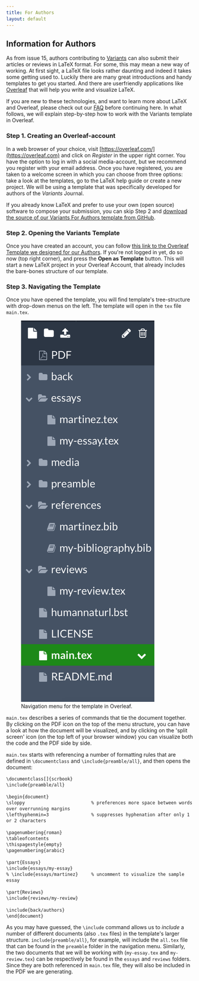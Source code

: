 ```yaml
---
title: For Authors
layout: default
---
```

## Information for Authors
As from issue 15, authors contributing to [Variants](https://journals.openedition.org/variants) can also submit their articles or reviews in LaTeX format. For some, this may mean a new way of working. At first sight, a LaTeX file looks rather daunting and indeed it takes some getting used to. Luckily there are many great introductions and handy templates to get you started. And there are userfriendly applications like [Overleaf](https://overleaf.com) that will help you write and visualize LaTeX. 

If you are new to these technologies, and want to learn more about LaTeX and Overleaf, please check out our [FAQ](https://github.com/WoutDLN/LaTeXJournal_Variants/wiki/FAQ) before continuing here. In what follows, we will explain step-by-step how to work with the Variants template in Overleaf. 


### Step 1. Creating an Overleaf-account
In a web browser of your choice, visit [https://overleaf.com/](https://overleaf.com) and click on *Register* in the upper right corner. You have the option to log in with a social media-account, but we recommend you register with your email address. Once you have registered, you are taken to a welcome screen in which you can choose from three options: take a look at the templates, go to the LaTeX help guide or create a new project. We will be using a template that was specifically developed for authors of the *Variants* Journal. 

If you already know LaTeX and prefer to use your own (open source) software to compose your submission, you can skip Step 2 and [download the source of our Variants For Authors template from GitHub](https://github.com/WoutDLN/Variants-For-Authors). 

### Step 2. Opening the Variants Template
Once you have created an account, you can follow [this link to the Overleaf Template we designed for our Authors](https://www.overleaf.com/latex/templates/submission-template-to-variants-for-authors/znsqffgrvshv). If you're not logged in yet, do so now (top right corner), and press the **Open as Template** button. This will start a new LaTeX project in your Overleaf Account, that already includes the bare-bones structure of our template.

### Step 3. Navigating the Template
Once you have opened the template, you will find template's tree-structure with drop-down menus on the left.  The template will open in the `tex` file `main.tex`. 

<figure class="float-left">
	<img src="assets/img/templatestructure.png"/>
	<figcaption>Navigation menu for the template in Overleaf.</figcaption>
</figure> 

`main.tex` describes a series of commands that tie the document together. By clicking on the PDF icon on the top of the menu structure, you can have a look at how the document will be visualized, and by clicking on the 'split screen' icon (on the top left of your browser window) you can visualize both the code and the PDF side by side.

`main.tex` starts with referencing a number of formatting rules that are defined in `\documentclass` and `\include{preamble/all}`, and then opens the document: 

```
\documentclass[]{scrbook}   
\include{preamble/all}

\begin{document}
\sloppy                         % preferences more space between words over overrunning margins
\lefthyphenmin=3                % suppresses hyphenation after only 1 or 2 characters

\pagenumbering{roman}           
\tableofcontents  
\thispagestyle{empty}
\pagenumbering{arabic}

\part{Essays}
\include{essays/my-essay}
% \include{essays/martinez}     % uncomment to visualize the sample essay

\part{Reviews}
\include{reviews/my-review}

\include{back/authors}
\end{document}
```
As you may have guessed, the `\include` command allows us to *include* a number of different documents (also `.tex` files) in the template's larger structure. `include{preamble/all}`, for example, will include the `all.tex` file that can be found in the `preamble` folder in the navigation menu. Similarly, the two documents that we will be working with (`my-essay.tex` and `my-review.tex`) can be respectively be found in the `essays` and `reviews` folders. Since they are both referenced in `main.tex` file, they will also be included in the PDF we are generating.